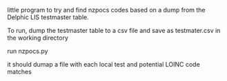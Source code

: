 little program to try and find nzpocs codes based on a dump from the 
Delphic LIS testmaster table. 

To run, dump the testmaster table to a csv file and save as testmater.csv in the 
working directory

run nzpocs.py 

it should dumap a file with each local test and potential LOINC code matches